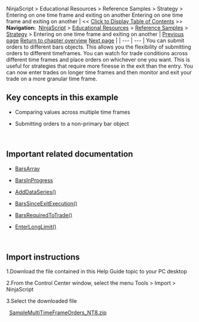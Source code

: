 ﻿
NinjaScript \> Educational Resources \> Reference Samples \> Strategy \> Entering on one time frame and exiting on another
Entering on one time frame and exiting on another
| \<\< [Click to Display Table of Contents](entering_on_one_time_frame_and.md) \>\> **Navigation:**     [NinjaScript](ninjascript-1.md) \> [Educational Resources](educational_resources-1.md) \> [Reference Samples](reference_samples-1.md) \> [Strategy](strategy2-1.md) \> Entering on one time frame and exiting on another | [Previous page](backtesting_ninjascript_strate-1.md) [Return to chapter overview](strategy2-1.md) [Next page](getting_pnl_from_an_atm_strate-1.md) |
| --- | --- |
You can submit orders to different bars objects. This allows you the flexibility of submitting orders to different timeframes. You can watch for trade conditions across different time frames and place orders on whichever one you want. This is useful for strategies that require more finesse in the exit than the entry. You can now enter trades on longer time frames and then monitor and exit your trade on a more granular time frame.
## 
## Key concepts in this example
- Comparing values across multiple time frames

- Submitting orders to a non\-primary bar object

 
## Important related documentation
- [BarsArray](barsarray-1.md)

- [BarsInProgress](barsinprogress-1.md)

- [AddDataSeries()](adddataseries-1.md)

- [BarsSinceExitExecution()](barssinceexitexecution-1.md)

- [BarsRequiredToTrade()](barsrequiredtotrade-1.md)

- [EnterLongLimit()](enterlonglimit-1.md)

 
## Import instructions
1\.Download the file contained in this Help Guide topic to your PC desktop

2\.From the Control Center window, select the menu Tools \> Import \> NinjaScript

3\.Select the downloaded file

 
[SampleMultiTimeFrameOrders\_NT8\.zip](samples/SampleMultiTimeFrameOrders_NT8.zip)

